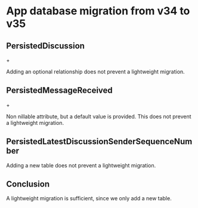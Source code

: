 #  App database migration from v34 to v35

## PersistedDiscussion

+<relationship name="latestSenderSequenceNumbers" optional="YES" toMany="YES" deletionRule="Cascade" destinationEntity="PersistedLatestDiscussionSenderSequenceNumber" inverseName="discussion" inverseEntity="PersistedLatestDiscussionSenderSequenceNumber"/>

Adding an optional relationship does not prevent a lightweight migration.

## PersistedMessageReceived

+<attribute name="missedMessageCount" attributeType="Integer 64" defaultValueString="0" usesScalarValueType="YES"/>

Non nillable attribute, but a default value is provided. This does not prevent a lightweight migration.

## PersistedLatestDiscussionSenderSequenceNumber

Adding a new table does not prevent a lightweight migration.

## Conclusion

A lightweight migration is sufficient, since we only add a new table.
